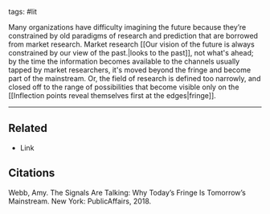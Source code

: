 tags: #lit 

Many organizations have difficulty imagining the future because they’re constrained by old paradigms of research and prediction that are borrowed from market research. Market research [[Our vision of the future is always constrained by our view of the past.|looks to the past]], not what's ahead; by the time the information becomes available to the channels usually tapped by market researchers, it's moved beyond the fringe and become part of the mainstream. Or, the field of research is defined too narrowly, and closed off to the range of possibilities that become visible only on the [[Inflection points reveal themselves first at the edges|fringe]]. 

---
## Related
- Link

## Citations
Webb, Amy. The Signals Are Talking: Why Today’s Fringe Is Tomorrow’s Mainstream. New York: PublicAffairs, 2018.